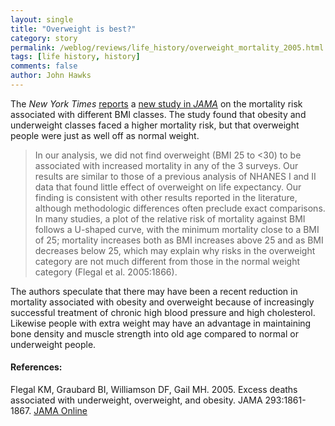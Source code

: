 ```yaml
---
layout: single 
title: "Overweight is best?" 
category: story
permalink: /weblog/reviews/life_history/overweight_mortality_2005.html
tags: [life history, history] 
comments: false 
author: John Hawks 
---
```



<p>
The <i>New York Times</i> <a href="http://www.nytimes.com/2005/04/20/health/20fat.html?ei=5090&en=860ea3a3f4969dde&ex=1271649600&partner=rssuserland&emc=rss&pagewanted=all">reports</a> a <a href="http://jama.ama-assn.org/cgi/content/full/293/15/1861">new study in <i>JAMA</i></a> on the mortality risk associated with different BMI classes. The study found that obesity and underweight classes faced a higher mortality risk, but that overweight people were just as well off as normal weight. 
</p>

<blockquote>In our analysis, we did not find overweight (BMI 25 to <30) to be associated with increased mortality in any of the 3 surveys. Our results are similar to those of a previous analysis of NHANES I and II data that found little effect of overweight on life expectancy. Our finding is consistent with other results reported in the literature, although methodologic differences often preclude exact comparisons. In many studies, a plot of the relative risk of mortality against BMI follows a U-shaped curve, with the minimum mortality close to a BMI of 25; mortality increases both as BMI increases above 25 and as BMI decreases below 25, which may explain why risks in the overweight category are not much different from those in the normal weight category (Flegal et al. 2005:1866). </blockquote>

<p>
The authors speculate that there may have been a recent reduction in mortality associated with obesity and overweight because of increasingly successful treatment of chronic high blood pressure and high cholesterol. Likewise people with extra weight may have an advantage in maintaining bone density and muscle strength into old age compared to normal or underweight people. 
</p>

<h4>References:</h4>

<p class="cite">Flegal KM, Graubard BI, Williamson DF, Gail MH. 2005. Excess deaths associated with underweight, overweight, and obesity. JAMA 293:1861-1867. <a href="http://jama.ama-assn.org/cgi/content/full/293/15/1861">JAMA Online</a></p>

